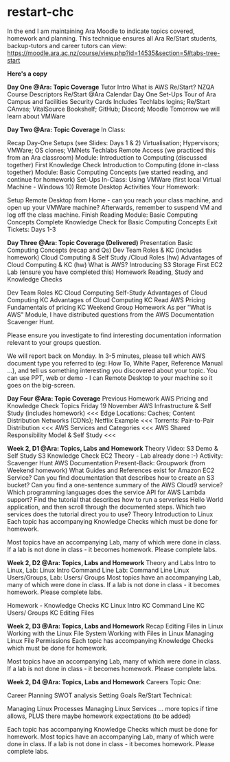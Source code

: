 # restart-chc
In the end I am maintaining Ara Moodle to indicate topics covered, homework and planning.  This technique ensures all Ara Re/Start students, backup-tutors and career tutors can view:  https://moodle.ara.ac.nz/course/view.php?id=14535&section=5#tabs-tree-start

**Here's a copy**

**Day One @Ara: Topic Coverage**
Tutor Intro
What is AWS Re/Start?
NZQA Course Descriptors
Re/Start @Ara Calendar
Day One Set-Ups
  Tour of Ara Campus and facilities
  Security Cards
  Includes Techlabs logins; Re/Start CAnvas; VitalSource Bookshelf; GitHub; Discord; Moodle
  Tomorrow we will learn about VMWare

**Day Two @Ara: Topic Coverage**
In Class:

Recap Day-One Setups (see Slides: Days 1 & 2)
Virtualisation; Hypervisors; VMWare; OS clones; VMNets
Techlabs Remote Access (we practiced this from an Ara classroom)
Module: Introduction to Computing   (discussed together)
First Knowledge Check Introduction to Computing (done in-class together)
Module: Basic Computing Concepts (we started reading, and continue for homework)
Set-Ups In-Class:
Using VMWare (first local Virtual Machine - Windows 10)
Remote Desktop Activities
Your Homework:

Setup Remote Desktop from Home - can you reach your class machine, and open up your VMWare machine?
Afterwards, remember to suspend VM and log off the class machine.
Finish Reading Module: Basic Computing Concepts
Complete Knowledge Check for Basic Computing Concepts
Exit Tickets: Days 1-3

**Day Three @Ara: Topic Coverage (Delivered)**
Presentation
Basic Computing Concepts (recap and Qs)
Dev Team Roles & KC (includes homework)
Cloud Computing & Self Study /Cloud Roles (hw)
Advantages of Cloud Computing & KC (hw)
What is AWS? 
Introducing S3 Storage
First EC2 Lab (ensure you have completed this)
Homework 
Reading, Study and Knowledge Checks

Dev Team Roles KC
Cloud Computing Self-Study
Advantages of Cloud Computing KC
Advantages of Cloud Computing KC
Read AWS Pricing
Fundamentals of pricing KC
Weekend Group Homework
As per "What is AWS" Module, I have distributed questions from the AWS Documentation Scavenger Hunt.

Please ensure you investigate to find interesting documentation information relevant to your groups question.

We will report back on Monday.  In 3-5 minutes, please tell which AWS document type you referred to (eg: How To, White Paper, Reference Manual ...), and tell us something interesting you discovered about your topic.  You can use PPT, web or demo - I can Remote Desktop to your machine so it goes on the big-screen.

**Day Four @Ara: Topic Coverage**
Previous Homework
AWS Pricing and Knowledge Check
Topics Friday 19 November
AWS Infrastructure & Self Study (includes homework)  <<<
Edge Locations: Caches; Content Distribution Networks (CDNs); Netflix Example   <<<
Torrents: Pair-to-Pair Distribution  <<<
AWS Services and Categories  <<<
AWS Shared Responsibility Model & Self Study  <<<

**Week 2, D1 @Ara: Topics, Labs and Homework**
Theory
Video: S3 Demo & Self Study 
S3 Knowledge Check
EC2 Theory - Lab already done  :-)
Activity: Scavenger Hunt
AWS Documentation Present-Back: Groupwork (from Weekend homework)
What Guides and References exist for Amazon EC2 Service?
Can you find documentation that describes how to create an S3 bucket?
Can you find a one-sentence summary of the AWS Cloud9 service?
Which programming languages does the service API for AWS Lambda support?
Find the tutorial that describes how to run a serverless Hello World application, and then scroll through the documented steps.  Which two services does the tutorial direct you to use?
Theory
Introduction to Linux
Each topic has accompanying Knowledge Checks which must be done for homework.

Most topics have an accompanying Lab, many of which were done in class.  If a lab is not done in class - it becomes homework.  Please complete labs.

**Week 2, D2 @Ara: Topics, Labs and Homework**
Theory and Labs
Intro to Linux, 
Lab: Linux Intro
Command Line
Lab: Command Line 
Linux Users/Groups, 
Lab: Users/ Groups
Most topics have an accompanying Lab, many of which were done in class.  If a lab is not done in class - it becomes homework.  Please complete labs.

Homework - Knowledge Checks
KC Linux Intro
KC Command Line
KC Users/ Groups
KC Editing Files

**Week 2, D3 @Ara: Topics, Labs and Homework**
Recap
Editing Files in Linux
Working with the Linux File System
Working with Files in Linux
Managing Linux File Permissions
Each topic has accompanying Knowledge Checks which must be done for homework.

Most topics have an accompanying Lab, many of which were done in class.  If a lab is not done in class - it becomes homework.  Please complete labs.

**Week 2, D4 @Ara: Topics, Labs and Homework**
Careers Topic One:

Career Planning 
SWOT analysis 
Setting Goals
Re/Start Technical:

Managing Linux Processes
Managing Linux Services
... more topics if time allows, PLUS there maybe homework expectations (to be added)


Each topic has accompanying Knowledge Checks which must be done for homework.
Most topics have an accompanying Lab, many of which were done in class.  If a lab is not done in class - it becomes homework.  Please complete labs.
